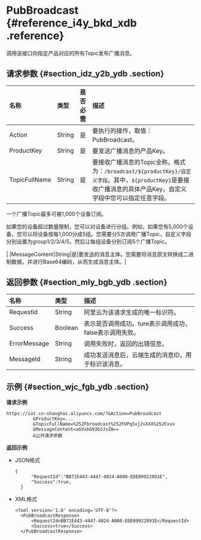 # PubBroadcast {#reference_i4y_bkd_xdb .reference}

调用该接口向指定产品对应的所有Topic发布广播消息。

## 请求参数 {#section_idz_y2b_ydb .section}

|名称|类型|是否必需|描述|
|:-|:-|:---|:-|
|Action|String|是|要执行的操作，取值：PubBroadcast。|
|ProductKey|String|是|要发送广播消息的产品Key。|
|TopicFullName|String|是| 要接收广播消息的Topic全称。格式为：`/broadcast/${productKey}/自定义字段`。其中，`${productKey}`是要接收广播消息的具体产品Key，自定义字段中您可以指定任意字段。

 一个广播Topic最多可被1,000个设备订阅。

 如果您的设备超过数量限制，您可以对设备进行分组。例如，如果您有5,000个设备，您可以将设备按每1,000分成5组。您需要分5次调用广播Topic，自定义字段分别设置为group1/2/3/4/5，然后让每组设备分别订阅5个广播Topic。

 |
|MessageContent|String|是|要发送的消息主体。您需要将消息原文转换成二进制数据，并进行Base64编码，从而生成消息主体。|

## 返回参数 {#section_mly_bgb_ydb .section}

|名称|类型|描述|
|:-|:-|:-|
|RequestId|String|阿里云为该请求生成的唯一标识符。|
|Success|Boolean|表示是否调用成功。ture表示调用成功，false表示调用失败。|
|ErrorMessage|String|调用失败时，返回的出错信息。|
|MessageId|String|成功发送消息后，云端生成的消息ID，用于标识该消息。|

## 示例 {#section_wjc_fgb_ydb .section}

**请求示例**

```
https://iot.cn-shanghai.aliyuncs.com/?&Action=PubBroadcast
          &ProductKey=...
          &TopicFullName=%252Fbroadcast%252FUPqSxj2vXXX%252Fxxx
          &MessageContent=aGVsbG93b3JsZA==
          &公共请求参数
```

**返回示例**

-   JSON格式

    ```
    {
          "RequestId":"BB71E443-4447-4024-A000-EDE09922891E",
          "Success":true,
      }
    ```

-   XML格式

    ```
    <?xml version='1.0' encoding='UTF-8'?>
      <PubBroadcastResponse>
          <RequestId>BB71E443-4447-4024-A000-EDE09922891E</RequestId>
          <Success>true</Success>
      </PubBroadcastResponse>
    ```


